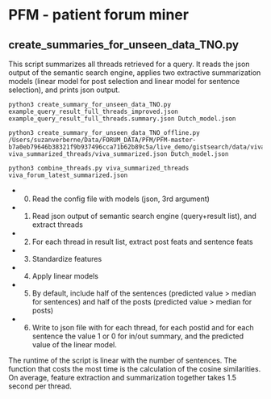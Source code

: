 # PFM - patient forum miner
## create_summaries_for_unseen_data_TNO.py

This script summarizes all threads retrieved for a query. It reads the json output of the semantic search engine, applies two extractive summarization models (linear model for post selection and linear model for sentence selection), and prints json output.

```
python3 create_summary_for_unseen_data_TNO.py example_query_result_full_threads_improved.json example_query_result_full_threads.summary.json Dutch_model.json
```

```
python3 create_summary_for_unseen_data_TNO_offline.py /Users/suzanverberne/Data/FORUM_DATA/PFM/PFM-master-b7a0eb79646b38321f9b937496cca71b62b89c5a/live_demo/gistsearch/data/viva/viva_input_data_for_elasticsearch_latest.json viva_summarized_threads/viva_summarized.json Dutch_model.json
```

```
python3 combine_threads.py viva_summarized_threads viva_forum_latest_summarized.json
```

 + 0. Read the config file with models (json, 3rd argument)
 + 1. Read json output of semantic search engine (query+result list), and extract threads
 + 2. For each thread in result list, extract post feats and sentence feats
 + 3. Standardize features
 + 4. Apply linear models
 + 5. By default, include half of the sentences (predicted value > median for sentences) and half of the posts (predicted value > median for posts)
 + 6. Write to json file with for each thread, for each postid and for each sentence the value 1 or 0 for in/out summary, and the predicted value of the linear model.
 

The runtime of the script is linear with the number of sentences. The function that costs the most time is the calculation of the cosine similarities. On average, feature extraction and summarization together takes 1.5 second per thread.
